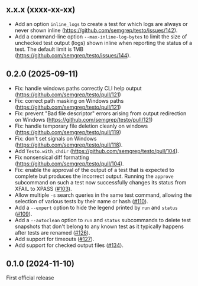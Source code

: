 x.x.x (xxxx-xx-xx)
------------------

* Add an option `inline_logs` to create a test for which logs are
  always or never shown inline
  (https://github.com/semgrep/testo/issues/142).
* Add a command-line option `--max-inline-log-bytes` to limit the size
  of unchecked test output (logs) shown inline when reporting the
  status of a test. The default limit is 1MB
  (https://github.com/semgrep/testo/issues/144).

0.2.0 (2025-09-11)
------------------

* Fix: handle windows paths correctly CLI help output
  (https://github.com/semgrep/testo/pull/121)
* Fix: correct path masking on Windows paths
  (https://github.com/semgrep/testo/pull/121)
* Fix: prevent "Bad file descriptor" errors arising from output redirection on
  Windows (https://github.com/semgrep/testo/pull/121)
* Fix: handle temporary file deletion cleanly on windows
  (https://github.com/semgrep/testo/pull/119)
* Fix: don't set signals on Windows (https://github.com/semgrep/testo/pull/118).
* Add `Testo.with_chdir` (https://github.com/semgrep/testo/pull/104).
* Fix nonsensical diff formatting (https://github.com/semgrep/testo/pull/104).
* Fix: enable the approval of the output of a test that is expected to
  complete but produces the incorrect output. Running the `approve`
  subcommand on such a test now successfully changes its status from
  XFAIL to XPASS ([#103](https://github.com/semgrep/testo/pull/103)).
* Allow multiple `-s` search queries in the same test command,
  allowing the selection of various tests by their name or hash
  ([#110](https://github.com/semgrep/testo/pull/110)).
* Add a `--expert` option to hide the legend printed by `run` and
  `status` ([#109](https://github.com/semgrep/testo/issues/109)).
* Add a `--autoclean` option to `run` and `status` subcommands to
  delete test snapshots that don't belong to any known test as it
  typically happens after tests are renamed
  ([#126](https://github.com/semgrep/testo/pull/126)).
* Add support for timeouts
  ([#127](https://github.com/semgrep/testo/issues/127)).
* Add support for checked output files
  ([#134](https://github.com/semgrep/testo/issues/134)).

0.1.0 (2024-11-10)
------------------

First official release
